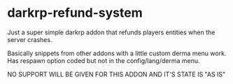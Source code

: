 # darkrp-refund-system
Just a super simple darkrp addon that refunds players entities when the server crashes. 

Basically snippets from other addons with a little custom derma menu work. Has respawn option coded but not in the config/lang/derma menu. 

NO SUPPORT WILL BE GIVEN FOR THIS ADDON AND IT'S STATE IS "AS IS"
